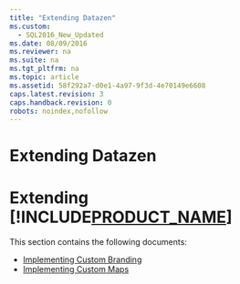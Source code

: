 ```yaml
---
title: "Extending Datazen"
ms.custom: 
  - SQL2016_New_Updated
ms.date: 08/09/2016
ms.reviewer: na
ms.suite: na
ms.tgt_pltfrm: na
ms.topic: article
ms.assetid: 58f292a7-d0e1-4a97-9f3d-4e70149e6608
caps.latest.revision: 3
caps.handback.revision: 0
robots: noindex,nofollow
---
```

# Extending Datazen
# Extending [!INCLUDE[PRODUCT_NAME](../../Topics/TopicNameNotContainA/tokens/PRODUCT_NAME.md)] #  
  
This section contains the following documents:   
  
- [Implementing Custom Branding](../../Topics/TopicNameNotContainA/Implementing-Custom-Branding.md)  
- [Implementing Custom Maps](../../Topics/TopicNameNotContainA/Implementing-Custom-Maps.md)